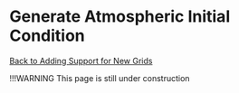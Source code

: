 # Generate Atmospheric Initial Condition

[Back to Adding Support for New Grids](../adding-grid-support-step-by-step-guide.md)

!!!WARNING
    This page is still under construction
